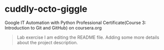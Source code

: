 # cuddly-octo-giggle
Google IT Automation with Python Professional Certificate(Course 3: Introduction to Git and GitHub) on coursera.org
> Lab exercise
I am editing the README file. Adding some more details about the project description.
